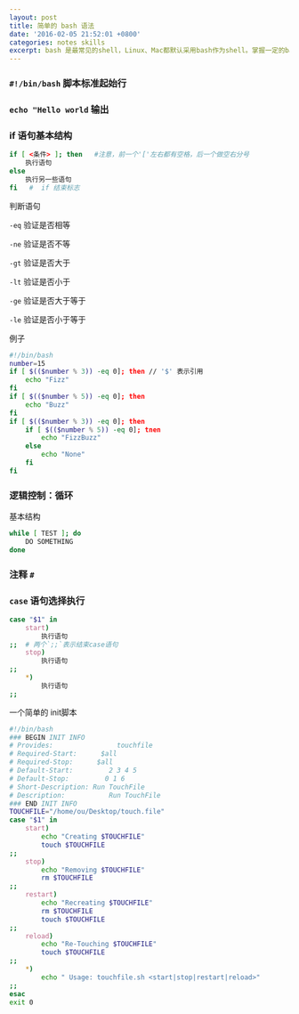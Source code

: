 ```yaml
---
layout: post
title: 简单的 bash 语法
date: '2016-02-05 21:52:01 +0800'
categories: notes skills
excerpt: bash 是最常见的shell，Linux、Mac都默认采用bash作为shell。掌握一定的bash对于Linux和Mac的操作和学习有着重要意义。这里我个人在学习总结的简单bash语法。
---
```


### `#!/bin/bash` 脚本标准起始行

### `echo "Hello world` 输出

### if 语句基本结构

```bash
if [ <条件> ]; then   #注意，前一个'['左右都有空格，后一个做空右分号
    执行语句
else 
    执行另一些语句
fi   #  if 结束标志
```

判断语句

`-eq` 验证是否相等

`-ne` 验证是否不等

`-gt` 验证是否大于

`-lt` 验证是否小于

`-ge` 验证是否大于等于

`-le` 验证是否小于等于

例子

```bash
#!/bin/bash
number=15
if [ $(($number % 3)) -eq 0]; then // '$' 表示引用
    echo "Fizz"
fi
if [ $(($number % 5)) -eq 0]; then
    echo "Buzz"
fi
if [ $(($number % 3)) -eq 0]; then
    if [ $(($number % 5)) -eq 0]; tnen
        echo "FizzBuzz"
    else
        echo "None"
    fi
fi
```

### 逻辑控制：循环

基本结构

```bash
while [ TEST ]; do
    DO SOMETHING
done
```

### 注释 `#`

### `case` 语句选择执行

```bash
case "$1" in
    start)
        执行语句
;;  # 两个`;;`表示结束case语句
    stop)
        执行语句
;;
    *)
        执行语句
;;
```

一个简单的 init脚本

```bash
#!/bin/bash
### BEGIN INIT INFO
# Provides:                touchfile
# Required-Start:      $all
# Required-Stop:      $all
# Default-Start:         2 3 4 5
# Default-Stop:         0 1 6
# Short-Description: Run TouchFile
# Description:           Run TouchFile
### END INIT INFO
TOUCHFILE="/home/ou/Desktop/touch.file"
case "$1" in
    start)
        echo "Creating $TOUCHFILE"
        touch $TOUCHFILE
;;
    stop)
        echo "Removing $TOUCHFILE"
        rm $TOUCHFILE
;;
    restart)
        echo "Recreating $TOUCHFILE"
        rm $TOUCHFILE
        touch $TOUCHFILE
;;
    reload)
        echo "Re-Touching $TOUCHFILE"
        touch $TOUCHFILE
;;
    *)
        echo " Usage: touchfile.sh <start|stop|restart|reload>"
;;
esac
exit 0

```


